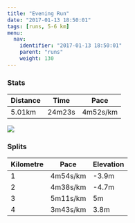 ```yaml
---
title: "Evening Run"
date: "2017-01-13 18:50:01"
tags: [runs, 5-6 km]
menu:
  nav:
    identifier: "2017-01-13 18:50:01"
    parent: "runs"
    weight: 130
---
```


### Stats

| Distance | Time | Pace |
|----------|------|------|
|5.01km|24m23s|4m52s/km|

<img src='https://maps.googleapis.com/maps/api/staticmap?maptype=roadmap&path=enc:myjeIfgvLoJcBmB|p@bBbAgAlCvGjXnFrDtBlVbCtI`EjFdFjAjOt[iOa[gFkA{EoGqDySeH{OgG_WMkD|@_AeBeApBir@hKfB&key=AIzaSyAfqMeaZ1CCJFGP5cWud__oZnT_Pybg-1M&size=800x800&markers=color:yellow|label:S|53.47239,-2.249&markers=color:green|label:F|53.47232999999998,-2.2487900000000005'>

### Splits

| Kilometre | Pace | Elevation |
|------|------|-----------|
|1|4m54s/km|-3.9m|
|2|4m38s/km|-4.7m|
|3|5m11s/km|5m|
|4|3m43s/km|3.8m|
